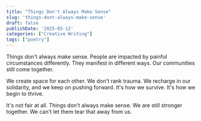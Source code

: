 ```yaml
---
title: "Things Don't Always Make Sense"
slug: 'things-dont-always-make-sense'
draft: false
publishDate: '2025-05-12'
categories: ["Creative Writing"]
tags: ["poetry"]
---
```

Things don't always make sense. People are impacted by painful circumstances differently. They manifest in different ways. Our communities still come together.

We create space for each other. We don't rank trauma. We recharge in our solidarity, and we keep on pushing forward. It's how we survive. It's how we begin to thrive.

It's not fair at all. Things don't always make sense. We are still stronger together. We can't let them tear that away from us.
